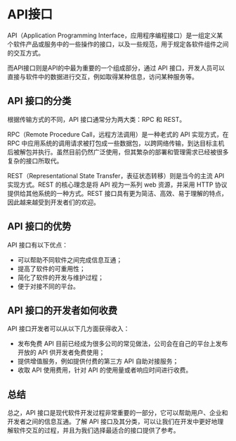 # API接口
API（Application Programming Interface，应用程序编程接口）是一组定义某个软件产品或服务中的一些操作的接口，以及一些规范，用于规定各软件组件之间的交互方式。

而API接口则是API的中最为重要的一个组成部分，通过 API 接口，开发人员可以直接与软件中的数据进行交互，例如取得某种信息，访问某种服务等。

## API 接口的分类
根据传输方式的不同，API 接口通常分为两大类：RPC 和 REST。

RPC（Remote Procedure Call，远程方法调用）是一种老式的 API 实现方式，在 RPC 中应用系统的调用请求被打包成一些数据包，以跨网络传输，到达目标主机后被解包并执行。虽然目前仍然广泛使用，但其繁杂的部署和管理需求已经被很多复杂的接口所取代。

REST（Representational State Transfer，表征状态转移）则是当今的主流 API 实现方式。REST 的核心理念是将 API 视为一系列 web 资源，并采用 HTTP 协议提供给其他系统的一种方式。REST 接口具有更为简洁、高效、易于理解的特点，因此越来越受到开发者们的欢迎。

## API 接口的优势
API 接口有以下优点：

* 可以帮助不同软件之间完成信息互通；
* 提高了软件的可重用性；
* 简化了软件的开发与维护过程；
* 便于对接不同的平台。

## API 接口的开发者如何收费
API 接口开发者可以从以下几方面获得收入：

* 发布免费 API 目前已经成为很多公司的常见做法，公司会在自己的平台上发布开放的 API 供开发者免费使用；
* 提供增值服务，例如提供付费的第三方 API 自助对接服务；
* 收取 API 使用费用，针对 API 的使用量或者响应时间进行收费。

## 总结
总之，API 接口是现代软件开发过程非常重要的一部分，它可以帮助用户、企业和开发者之间的信息互通。了解 API 接口及其分类，可以让我们在开发中更好地理解软件交互的过程，并且为我们选择最适合的接口提供了参考。